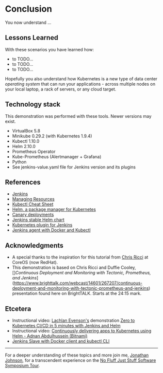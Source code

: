 # Conclusion #

You now understand ...

## Lessons Learned ##

With these scenarios you have learned how:

- to TODO...
- to TODO...
- to TODO...

Hopefully you also understand how Kubernetes is a new type of data center _operating system_ that can run your applications - across multiple nodes on your local laptop, a rack of servers, or any cloud target.

## Technology stack ##

This demonstration was performed with these tools. Newer versions may exist.

- VirtualBox 5.8
- Minikube 0.29.2 (with Kubernetes 1.9.4)
- Kubectl 1.10.0
- Helm 2.10.0
- Prometheus Operator
- Kube-Prometheus (Alertmanager + Grafana)
- Python
- See jenkins-value.yaml file for Jenkins version and its plugins

## References ##

- [Jenkins](https://jenkins.io/)
- [Managing Resources](https://kubernetes.io/docs/concepts/cluster-administration/manage-deployment/)
- [Kubectl Cheat Sheet](https://kubernetes.io/docs/reference/kubectl/cheatsheet/)
- [Helm, a package manager for Kubernetes](https://helm.sh/)
- [Canary deployments](
https://whatis.techtarget.com/definition/canary-canary-testing)
- [Jenkins stable Helm chart](https://github.com/kubernetes/charts/tree/master/stable/jenkins)
- [Kubernetes plugin for Jenkins](https://github.com/jenkinsci/kubernetes-plugin)
- [Jenkins agent with Docker and Kubectl](https://github.com/radu-matei/jenkins-slave-docker)

## Acknowledgments ##

- A special thanks to the inspiration for this tutorial from [Chris Ricci](https://github.com/cricci82) at CoreOS (now RedHat).
- This demonstration is based on Chris Ricci and Duffie Cooley, []*Continuous Deployment and Monitoring with Tectonic, Prometheus, and Jenkins*](https://www.brighttalk.com/webcast/14601/267207/continuous-deployment-and-monitoring-with-tectonic-prometheus-and-jenkins) presentation found here on BrightTALK. Starts at the 24:15 mark.

## Etcetera ##

- Instructional video: [Lachlan Evenson's](https://github.com/lachie83/croc-hunter) demonstration [Zero to Kubernetes CI/CD in 5 minutes with Jenkins and Helm](https://youtu.be/eMOzF_xAm7w)
- Instructional video: [Continuously delivering apps to Kubernetes using Helm - Adnan Abdulhussein (Bitnami)](https://youtu.be/CmPK93hg5w8)
- [Jenkins Slave with Docker client and kubectl CLI](https://github.com/radu-matei/jenkins-slave-docker)

------
For a deeper understanding of these topics and more join me, [Jonathan Johnson](https://www.linkedin.com/in/javajon/), for a transcendent experience on the [No Fluff Just Stuff Software Symposium Tour](https://nofluffjuststuff.com/home/main).